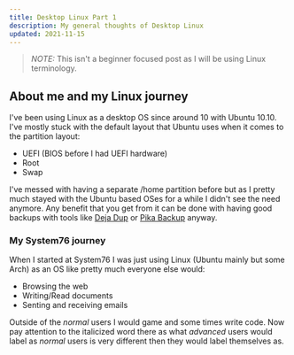 ```yaml
---
title: Desktop Linux Part 1
description: My general thoughts of Desktop Linux 
updated: 2021-11-15
---
```


> *NOTE:* This isn't a beginner focused post as I will be using Linux terminology.  

## About me and my Linux journey

I've been using Linux as a desktop OS since around 10 with Ubuntu 10.10. I've mostly stuck with the default layout that Ubuntu uses when it comes to the partition layout:

- UEFI (BIOS before I had UEFI hardware)
- Root
- Swap

I've messed with having a separate /home partition before but as I pretty much stayed with the Ubuntu based OSes for a while I didn't see the need anymore. Any benefit that you get from it can be done with having good backups with tools like [Deja Dup](https://flathub.org/apps/details/org.gnome.DejaDup) or [Pika Backup](https://flathub.org/apps/details/org.gnome.World.PikaBackup) anyway. 

### My System76 journey

When I started at System76 I was just using Linux (Ubuntu mainly but some Arch) as an OS like pretty much everyone else would:

- Browsing the web
- Writing/Read documents 
- Senting and receiving emails

Outside of the *normal* users I would game and some times write code. Now pay attention to the italicized word there as what *advanced* users would label as *normal* users is very different then they would label themselves as. 

##
